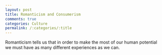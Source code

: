 ```yaml
---
layout: post
title: Romanticism and Consumerism
comments: true
categories: Culture
permalink: /:categories/:title
---
```


Romanticism tells us that in order to make the most of our human potential we must have as many different experiences as we can.
